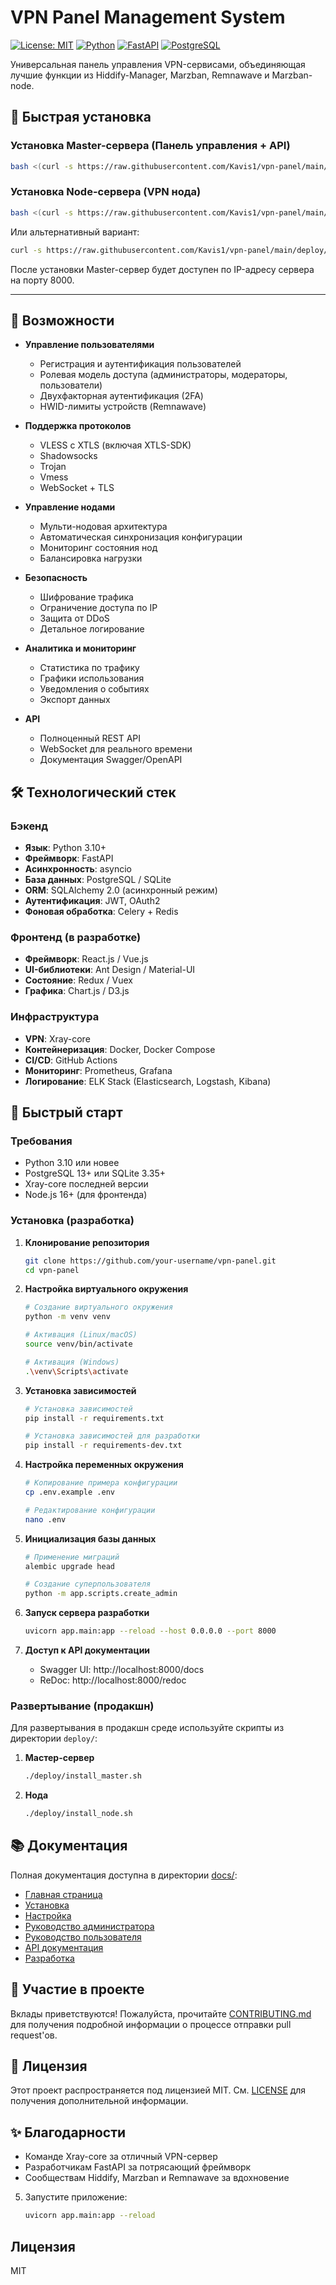 # VPN Panel Management System

[![License: MIT](https://img.shields.io/badge/License-MIT-yellow.svg)](https://opensource.org/licenses/MIT)
[![Python](https://img.shields.io/badge/Python-3.10%2B-blue.svg)](https://www.python.org/)
[![FastAPI](https://img.shields.io/badge/FastAPI-0.95.0-009688.svg?logo=fastapi)](https://fastapi.tiangolo.com/)
[![PostgreSQL](https://img.shields.io/badge/PostgreSQL-13+-4169E1?logo=postgresql&logoColor=white)](https://www.postgresql.org/)

Универсальная панель управления VPN-сервисами, объединяющая лучшие функции из Hiddify-Manager, Marzban, Remnawave и Marzban-node.

## 🚀 Быстрая установка

### Установка Master-сервера (Панель управления + API)
```bash
bash <(curl -s https://raw.githubusercontent.com/Kavis1/vpn-panel/main/deploy/install_master.sh)
```

### Установка Node-сервера (VPN нода)
```bash
bash <(curl -s https://raw.githubusercontent.com/Kavis1/vpn-panel/main/deploy/install_node.sh)
```

Или альтернативный вариант:
```bash
curl -s https://raw.githubusercontent.com/Kavis1/vpn-panel/main/deploy/install_master.sh | bash
```

После установки Master-сервер будет доступен по IP-адресу сервера на порту 8000.

---

## 🚀 Возможности

- **Управление пользователями**
  - Регистрация и аутентификация пользователей
  - Ролевая модель доступа (администраторы, модераторы, пользователи)
  - Двухфакторная аутентификация (2FA)
  - HWID-лимиты устройств (Remnawave)

- **Поддержка протоколов**
  - VLESS с XTLS (включая XTLS-SDK)
  - Shadowsocks
  - Trojan
  - Vmess
  - WebSocket + TLS

- **Управление нодами**
  - Мульти-нодовая архитектура
  - Автоматическая синхронизация конфигурации
  - Мониторинг состояния нод
  - Балансировка нагрузки

- **Безопасность**
  - Шифрование трафика
  - Ограничение доступа по IP
  - Защита от DDoS
  - Детальное логирование

- **Аналитика и мониторинг**
  - Статистика по трафику
  - Графики использования
  - Уведомления о событиях
  - Экспорт данных

- **API**
  - Полноценный REST API
  - WebSocket для реального времени
  - Документация Swagger/OpenAPI

## 🛠 Технологический стек

### Бэкенд
- **Язык**: Python 3.10+
- **Фреймворк**: FastAPI
- **Асинхронность**: asyncio
- **База данных**: PostgreSQL / SQLite
- **ORM**: SQLAlchemy 2.0 (асинхронный режим)
- **Аутентификация**: JWT, OAuth2
- **Фоновая обработка**: Celery + Redis

### Фронтенд (в разработке)
- **Фреймворк**: React.js / Vue.js
- **UI-библиотеки**: Ant Design / Material-UI
- **Состояние**: Redux / Vuex
- **Графика**: Chart.js / D3.js

### Инфраструктура
- **VPN**: Xray-core
- **Контейнеризация**: Docker, Docker Compose
- **CI/CD**: GitHub Actions
- **Мониторинг**: Prometheus, Grafana
- **Логирование**: ELK Stack (Elasticsearch, Logstash, Kibana)

## 🚀 Быстрый старт

### Требования

- Python 3.10 или новее
- PostgreSQL 13+ или SQLite 3.35+
- Xray-core последней версии
- Node.js 16+ (для фронтенда)

### Установка (разработка)

1. **Клонирование репозитория**
   ```bash
   git clone https://github.com/your-username/vpn-panel.git
   cd vpn-panel
   ```

2. **Настройка виртуального окружения**
   ```bash
   # Создание виртуального окружения
   python -m venv venv
   
   # Активация (Linux/macOS)
   source venv/bin/activate
   
   # Активация (Windows)
   .\venv\Scripts\activate
   ```

3. **Установка зависимостей**
   ```bash
   # Установка зависимостей
   pip install -r requirements.txt
   
   # Установка зависимостей для разработки
   pip install -r requirements-dev.txt
   ```

4. **Настройка переменных окружения**
   ```bash
   # Копирование примера конфигурации
   cp .env.example .env
   
   # Редактирование конфигурации
   nano .env
   ```

5. **Инициализация базы данных**
   ```bash
   # Применение миграций
   alembic upgrade head
   
   # Создание суперпользователя
   python -m app.scripts.create_admin
   ```

6. **Запуск сервера разработки**
   ```bash
   uvicorn app.main:app --reload --host 0.0.0.0 --port 8000
   ```

7. **Доступ к API документации**
   - Swagger UI: http://localhost:8000/docs
   - ReDoc: http://localhost:8000/redoc

### Развертывание (продакшн)

Для развертывания в продакшн среде используйте скрипты из директории `deploy/`:

1. **Мастер-сервер**
   ```bash
   ./deploy/install_master.sh
   ```

2. **Нода**
   ```bash
   ./deploy/install_node.sh
   ```

## 📚 Документация

Полная документация доступна в директории [docs/](docs/):

- [Главная страница](docs/index.md)
- [Установка](docs/installation/README.md)
- [Настройка](docs/configuration/README.md)
- [Руководство администратора](docs/admin/README.md)
- [Руководство пользователя](docs/user/README.md)
- [API документация](docs/api/README.md)
- [Разработка](docs/development/README.md)

## 🤝 Участие в проекте

Вклады приветствуются! Пожалуйста, прочитайте [CONTRIBUTING.md](CONTRIBUTING.md) для получения подробной информации о процессе отправки pull request'ов.

## 📄 Лицензия

Этот проект распространяется под лицензией MIT. См. [LICENSE](LICENSE) для получения дополнительной информации.

## ✨ Благодарности

- Команде Xray-core за отличный VPN-сервер
- Разработчикам FastAPI за потрясающий фреймворк
- Сообществам Hiddify, Marzban и Remnawave за вдохновение

5. Запустите приложение:
   ```bash
   uvicorn app.main:app --reload
   ```

## Лицензия

MIT
